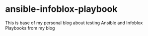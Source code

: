 # ansible-infoblox-playbook
This is base of my personal blog about testing Ansible and Infoblox Playbooks from my blog
